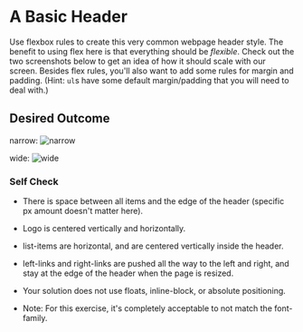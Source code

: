 # A Basic Header

Use flexbox rules to create this very common webpage header style. The benefit to using flex here is that 
everything should be _flexible_. Check out the two screenshots below to get an idea of how it should scale with 
our screen. Besides flex rules, you'll also want to add some rules for margin and padding. (Hint: `ul`s have some 
default margin/padding that you will need to deal with.)

## Desired Outcome

narrow:
![narrow](./desired-outcome-narrow.png)

wide: 
![wide](./desired-outcome-wide.png)

### Self Check
- There is space between all items and the edge of the header (specific px amount doesn't matter here).
- Logo is centered vertically and horizontally.
- list-items are horizontal, and are centered vertically inside the header.
- left-links and right-links are pushed all the way to the left and right, and stay at the edge of the header when 
  the page is resized.
- Your solution does not use floats, inline-block, or absolute positioning.

- Note: For this exercise, it's completely acceptable to not match the font-family.